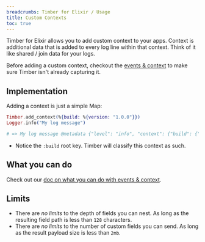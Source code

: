 ```yaml
---
breadcrumbs: Timber for Elixir / Usage
title: Custom Contexts
toc: true
---
```


Timber for Elixir allows you to add custom context to your apps. Context is additional data
that is added to every log line within that context. Think of it like shared / join data
for your logs.

Before adding a custom context, checkout the [events & context]() to make sure Timber isn't
already capturing it.


## Implementation

Adding a context is just a simple Map:

```elixir
Timber.add_context(%{build: %{version: "1.0.0"}})
Logger.info("My log message")

# => My log message @metadata {"level": "info", "context": {"build": {"version": "1.0.0"}}}
```

* Notice the `:build` root key. Timber will classify this context as such.


## What you can do

Check out our [doc on what you can do with events & context]().


## Limits

* There are *no limits* to the depth of fields you can nest. As long as the resulting field path is less than `128` characters.
* There are *no limits* to the number of custom fields you can send. As long as the result payload size is less than `2mb`.